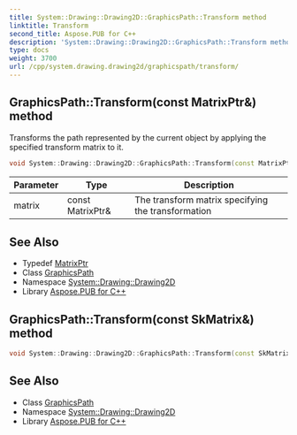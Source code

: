 ```yaml
---
title: System::Drawing::Drawing2D::GraphicsPath::Transform method
linktitle: Transform
second_title: Aspose.PUB for C++
description: 'System::Drawing::Drawing2D::GraphicsPath::Transform method. Transforms the path represented by the current object by applying the specified transform matrix to it in C++.'
type: docs
weight: 3700
url: /cpp/system.drawing.drawing2d/graphicspath/transform/
---
```

## GraphicsPath::Transform(const MatrixPtr\&) method


Transforms the path represented by the current object by applying the specified transform matrix to it.

```cpp
void System::Drawing::Drawing2D::GraphicsPath::Transform(const MatrixPtr &matrix)
```


| Parameter | Type | Description |
| --- | --- | --- |
| matrix | const MatrixPtr\& | The transform matrix specifying the transformation |

## See Also

* Typedef [MatrixPtr](../../matrixptr/)
* Class [GraphicsPath](../)
* Namespace [System::Drawing::Drawing2D](../../)
* Library [Aspose.PUB for C++](../../../)
## GraphicsPath::Transform(const SkMatrix\&) method




```cpp
void System::Drawing::Drawing2D::GraphicsPath::Transform(const SkMatrix &matrix)
```

## See Also

* Class [GraphicsPath](../)
* Namespace [System::Drawing::Drawing2D](../../)
* Library [Aspose.PUB for C++](../../../)
